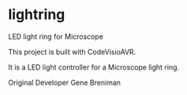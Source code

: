 # lightring
LED light ring for Microscope 

This project is built with CodeVisioAVR.

It is a LED light controller for a Microscope light ring. 

Original Developer Gene Breniman 
 
